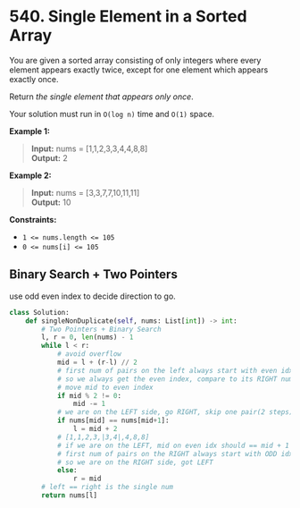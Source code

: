 # 540. Single Element in a Sorted Array


You are given a sorted array consisting of only integers where every element appears exactly twice, except for one element which appears exactly once.

Return *the single element that appears only once*.

Your solution must run in `O(log n)` time and `O(1)` space.


**Example 1:**

>**Input:** nums = [1,1,2,3,3,4,4,8,8]  
**Output:** 2


**Example 2:**

>**Input:** nums = [3,3,7,7,10,11,11]  
**Output:** 10
 

**Constraints:**

* `1 <= nums.length <= 105`
* `0 <= nums[i] <= 105`


## Binary Search + Two Pointers

use odd even index to decide direction to go.

```python
class Solution:
    def singleNonDuplicate(self, nums: List[int]) -> int:
        # Two Pointers + Binary Search
        l, r = 0, len(nums) - 1
        while l < r:
            # avoid overflow
            mid = l + (r-l) // 2
            # first num of pairs on the left always start with even idx
            # so we always get the even index, compare to its RIGHT number
            # move mid to even index
            if mid % 2 != 0:
                mid -= 1
            # we are on the LEFT side, go RIGHT, skip one pair(2 steps)
            if nums[mid] == nums[mid+1]:
                l = mid + 2
            # [1,1,2,3,|3,4|,4,8,8]
            # if we are on the LEFT, mid on even idx should == mid + 1
            # first num of pairs on the RIGHT always start with ODD idx
            # so we are on the RIGHT side, got LEFT
            else:
                r = mid
        # left == right is the single num
        return nums[l]
```

